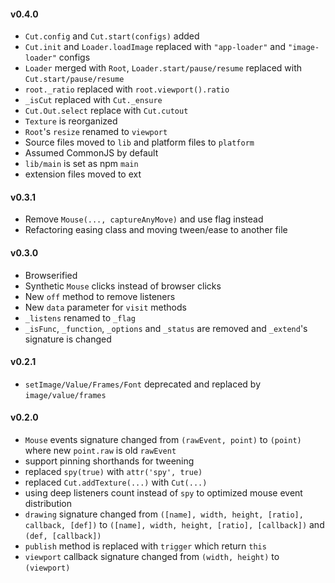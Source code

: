 #### v0.4.0
* `Cut.config` and `Cut.start(configs)` added
* `Cut.init` and `Loader.loadImage` replaced with `"app-loader"` and `"image-loader"` configs
* `Loader` merged with `Root`, `Loader.start/pause/resume` replaced with `Cut.start/pause/resume`
* `root._ratio` replaced with `root.viewport().ratio`
* `_isCut` replaced with `Cut._ensure`
* `Cut.Out.select` replace with `Cut.cutout`
* `Texture` is reorganized
* `Root`'s `resize` renamed to `viewport`
* Source files moved to `lib` and platform files to `platform`
* Assumed CommonJS by default
* `lib/main` is set as npm `main`
* extension files moved to ext 

#### v0.3.1
* Remove `Mouse(..., captureAnyMove)` and use flag instead
* Refactoring easing class and moving tween/ease to another file

#### v0.3.0
* Browserified
* Synthetic `Mouse` clicks instead of browser clicks
* New `off` method to remove listeners
* New `data` parameter for `visit` methods
* `_listens` renamed to `_flag`
* `_isFunc`, `_function`, `_options` and `_status` are removed and `_extend`'s signature is changed

#### v0.2.1
* `setImage/Value/Frames/Font` deprecated and replaced by `image/value/frames`

#### v0.2.0
* `Mouse` events signature changed from `(rawEvent, point)` to `(point)` where new `point.raw` is old `rawEvent`
* support pinning shorthands for tweening
* replaced `spy(true)` with `attr('spy', true)`
* replaced `Cut.addTexture(...)` with `Cut(...)`
* using deep listeners count instead of `spy` to optimized mouse event distribution
* `drawing` signature changed from `([name], width, height, [ratio], callback, [def])` to `([name], width, height, [ratio], [callback])` and `(def, [callback])`
* `publish` method is replaced with `trigger` which return `this`
* `viewport` callback signature changed from `(width, height)` to `(viewport)`
